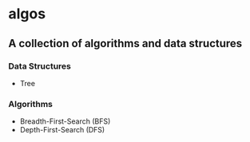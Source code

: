 # algos
## A collection of algorithms and data structures

### Data Structures
- Tree

### Algorithms
- Breadth-First-Search (BFS)
- Depth-First-Search (DFS)
